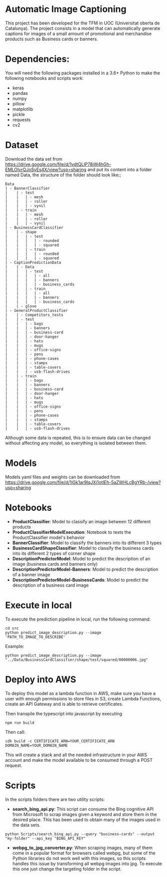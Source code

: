 # Automatic Image Captioning
This project has been developed for the TFM in UOC (Universitat oberta de Catalunya). The project consists in a model that can automatically generate captions for images of a small amount of promotional and merchandise products such as Business cards or banners.

# Dependencies:
You will need the following packages installed in a 3.6+ Python to make the following notebooks and scripts work:

* keras
* pandas
* numpy
* pillow
* matplotlib
* pickle
* requests
* cv2

# Dataset
Download the data set from https://drive.google.com/file/d/1vdtQLlP78jW4hGh-EMLOIvrQJoSyEs4X/view?usp=sharing and put its content into a folder named Data, the structure of the folder should look like:;

```
Data
| - BannerClassifier
|    | - test
|    |   | - mesh
|    |   | - roller
|    |   | - vynil
|    | - train
|    |   | - mesh
|    |   | - roller
|    |   | - vynil
| - BusinessCardClassifier
|    | - shape
|    |   | - test
|    |   |   | - rounded
|    |   |   | - squared
|    |   | - train
|    |   |   | - rounded
|    |   |   | - squared
| - CaptionPredictionData
|    | - Data
|    |   | - test
|    |   |   | - all
|    |   |   | - banners
|    |   |   | - business_cards
|    |   | - train
|    |   |   | - all
|    |   |   | - banners
|    |   |   | - business_cards
|    | - glove
| - GeneralProductClassifier
|    | - Competitors_tests
|    | - test
|    |   | - bags
|    |   | - banners
|    |   | - business-card
|    |   | - door-hanger
|    |   | - hats
|    |   | - mugs
|    |   | - office-signs
|    |   | - pens
|    |   | - phone-cases
|    |   | - stamps
|    |   | - table-covers
|    |   | - usb-flash-drives
|    | - train
|    |   | - bags
|    |   | - banners
|    |   | - business-card
|    |   | - door-hanger
|    |   | - hats
|    |   | - mugs
|    |   | - office-signs
|    |   | - pens
|    |   | - phone-cases
|    |   | - stamps
|    |   | - table-covers
|    |   | - usb-flash-drives
```
Although some data is repeated, this is to ensure data can be changed without affecting any model, so everything is isolated between them.

# Models

Models yaml files and weights can be downloaded from https://drive.google.com/file/d/1iGk1ar9lqJXi1otIEh-5aZWHLcBgYRb-/view?usp=sharing

# Notebooks

* __ProductClassifier__: Model to classify an image between 12 different products
* __ProductClassifierModelExecution__: Notebook to tests the ProductClassifier model's behavior
* __BannerClassifier__: Model to classify the banners into its different 3 types 
* __BusinessCardShapeClassifier__: Model to classify the business cards into its different 2 types of corner shape
* __DescriptionPredictorModel__: Model to predict the description of an image (business cards and banners only)
* __DescriptionPredictorModel-Banners__: Model to predict the description of a banner image
* __DescriptionPredictorModel-BusinessCards__: Model to predict the description of a business card image

# Execute in local

To execute the prediction pipeline in local, run the following command:
```
cd src
python predict_image_description.py --image 'PATH_TO_IMAGE_TO_DESCRIBE'
```

Example:
```
python predict_image_description.py --image "../Data/BusinessCardClassifier/shape/test/squared/00000006.jpg"
```

# Deploy into AWS

To deploy this model as a lambda function in AWS, make sure you have a user with enough permissions to store files in S3, create Lambda Functions, create an API Gateway and is able to retrieve certificates.

Then transpile the typescript into javascript by executing
```
npm run build
```

Then call:
```
cdk build -c CERTIFICATE_ARN=YOUR_CERTIFICATE_ARN DOMAIN_NAME=YOUR_DOMAIN_NAME
```

This will create a stack and all the needed infrastructure in your AWS account and make the model available to be consumed through a POST request.

# Scripts

In the scripts folders there are two utility scripts:

* __search_bing_api.py__: This script can consume the Bing cognitive API from Microsoft to scrap images given a keyword and store them in the desired place. This has been used to obtain many of the images used in the data sets.
```
python Scripts/search_bing_api.py --query "business-cards" --output "my-folder" --api_key "BING_API_KEY"
```
* __webpg_to_jpg_converter.py__: When scraping images, many of them come in a popular format for browsers called webpg, but some of the Python libraries do not work well with this images, so this scripts handles this issue by transforming all webpg images into jpg. To execute this one just change the targeting folder in the script.